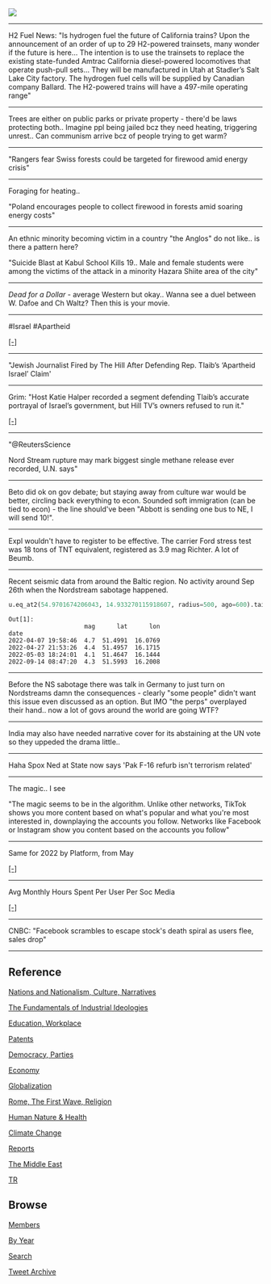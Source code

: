 <img src="https://drive.google.com/uc?export=view&id=1B2wf9R7AMH1d7Vw6e2mucLbIQ5NSjir7"/>

---

H2 Fuel News: "Is hydrogen fuel the future of California trains? Upon
the announcement of an order of up to 29 H2-powered trainsets, many
wonder if the future is here... The intention is to use the trainsets
to replace the existing state-funded Amtrac California diesel-powered
locomotives that operate push-pull sets... They will be manufactured
in Utah at Stadler’s Salt Lake City factory. The hydrogen fuel cells
will be supplied by Canadian company Ballard. The H2-powered trains
will have a 497-mile operating range"

---

Trees are either on public parks or private property - there'd be laws
protecting both.. Imagine ppl being jailed bcz they need heating,
triggering unrest.. Can communism arrive bcz of people trying to get
warm?

---

"Rangers fear Swiss forests could be targeted for firewood amid energy
crisis"

---

Foraging for heating.. 

"Poland encourages people to collect firewood in forests amid soaring energy costs"

---

An ethnic minority becoming victim in a country "the Anglos" do not
like.. is there a pattern here?

"Suicide Blast at Kabul School Kills 19.. Male and female students were
among the victims of the attack in a minority Hazara Shiite area of
the city"

---

*Dead for a Dollar* - average Western but okay.. Wanna see a duel
between W. Dafoe and Ch Waltz? Then this is your movie.

---

\#Israel \#Apartheid 

[[-]](https://youtu.be/3a7d4Qa8M6I?t=390)

---

"Jewish Journalist Fired by The Hill After Defending Rep. Tlaib’s
‘Apartheid Israel’ Claim'

---

Grim: "Host Katie Halper recorded a segment defending Tlaib’s accurate
portrayal of Israel’s government, but Hill TV’s owners refused to run
it."

[[-]](https://theintercept.com/2022/09/29/hill-tv-israel-apartheid-rashida-tlaib-censorship/)

---

"@ReutersScience

Nord Stream rupture may mark biggest single methane release ever recorded, U.N. says"

---

Beto did ok on gov debate; but staying away from culture war would be
better, circling back everything to econ. Sounded soft immigration
(can be tied to econ) - the line should've been "Abbott is sending one
bus to NE, I will send 10!".

---

Expl wouldn't have to register to be effective. The carrier Ford
stress test was 18 tons of TNT equivalent, registered as 3.9 mag
Richter. A lot of Beumb.

---

Recent seismic data from around the Baltic region. No activity around
Sep 26th when the Nordstream sabotage happened.

```python
u.eq_at2(54.9701674206043, 14.933270115918607, radius=500, ago=600).tail(4)
```

```text
Out[1]: 
                     mag      lat      lon
date                                      
2022-04-07 19:58:46  4.7  51.4991  16.0769
2022-04-27 21:53:26  4.4  51.4957  16.1715
2022-05-03 18:24:01  4.1  51.4647  16.1444
2022-09-14 08:47:20  4.3  51.5993  16.2008
```

---

Before the NS sabotage there was talk in Germany to just turn on
Nordstreams damn the consequences - clearly "some people" didn't want
this issue even discussed as an option. But IMO "the perps" overplayed
their hand.. now a lot of govs around the world are going WTF?

---

India may also have needed narrative cover for its abstaining at the
UN vote so they uppeded the drama little.. 

---

Haha Spox Ned at State now says 'Pak F-16 refurb isn't terrorism
related'

---

The magic.. I see

"The magic seems to be in the algorithm. Unlike other networks, TikTok
shows you more content based on what's popular and what you're most
interested in, downplaying the accounts you follow. Networks like
Facebook or Instagram show you content based on the accounts you
follow"

---

Same for 2022 by Platform, from May

[[-]](https://pbs.twimg.com/media/Fd96aptWAAE0rbc?format=jpg&name=small)

---

Avg Monthly Hours Spent Per User Per Soc Media 

[[-]](https://pbs.twimg.com/media/Fd96UyCX0AA3doX?format=jpg&name=small)

---

CNBC: "Facebook scrambles to escape stock's death spiral as users
flee, sales drop"

---

## Reference

[Nations and Nationalism, Culture, Narratives](2013/02/nations-and-nationalism.html)

[The Fundamentals of Industrial Ideologies](2011/04/fundamentals-of-industrial-ideologies.html)

[Education, Workplace](2017/09/education-workplace.html)

[Patents](2018/09/patents.html)

[Democracy, Parties](2016/11/democracy.html)

[Economy](2018/05/economy.html)

[Globalization](2018/09/globalization.html)

[Rome, The First Wave, Religion](2017/12/rome.html)

[Human Nature & Health](2020/07/human-nature.html)

[Climate Change](2018/12/climate.html)

[Reports](2019/05/reports.html)

[The Middle East](2019/07/middleeast.html)

[TR](../tr)

## Browse

[Members](2022/08/members.html)

[By Year](years.html)

[Search](search.html)

[Tweet Archive](tweets/index.html)
